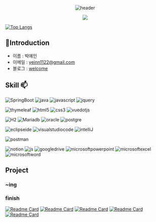 <p align="center">
  <img src="https://capsule-render.vercel.app/api?type=waving&color=timeAuto&height=200&section=header&text=Hello%20It's%20me%20YeIn&fontSize=90" alt="header">
</p>

<p align="center">
  <a href="https://hits.seeyoufarm.com"><img src="https://hits.seeyoufarm.com/api/count/incr/badge.svg?url=https%3A%2F%2Fgithub.com%2Fgjbae1212%2Fhit-counter&count_bg=%23EBDE00&title_bg=%23626161&icon=awesomelists.svg&icon_color=%23FFFFFF&title=welcome+%3A%29&edge_flat=true" /></a>
</p>

[![Top Langs](https://github-readme-stats.vercel.app/api/top-langs/?username=yeinP&layout=compact)](https://github.com/yeinP)


## 🪪Introduction
- 이름 : 박예인
- 이메일 : yeinn1122@gmail.com
- 블로그 : [welcome](https://blog.naver.com/yenny_1122)





<!--[![Anurag's GitHub stats](https://github-readme-stats.vercel.app/api?username=yeinP)](https://github.com/anuraghazra/github-readme-stats) -->



## Skill 📫

![SpringBoot](https://img.shields.io/badge/springboot-6DB33F?style=for-the-badge&logo=springboot&logoColor=white)
![java](https://img.shields.io/badge/java-4B4B77?style=for-the-badge&logo=java&logoColor=white)
 ![javascript](https://img.shields.io/badge/javascript-F7DF1E?style=for-the-badge&logo=javascript&logoColor=white)
  ![jquery](https://img.shields.io/badge/jquery-0769AD?style=for-the-badge&logo=jquery&logoColor=white)
  
 ![thymeleaf](https://img.shields.io/badge/thymeleaf-005F0F?style=for-the-badge&logo=thymeleaf&logoColor=white)
 ![html5](https://img.shields.io/badge/html5-E34F26?style=for-the-badge&logo=html5&logoColor=white)
 ![css3](https://img.shields.io/badge/css3-1572B6?style=for-the-badge&logo=css3&logoColor=white)
 ![vuedotjs](https://img.shields.io/badge/vuedotjs-4FC08D?style=for-the-badge&logo=vuedotjs&logoColor=white)
 

![H2](https://img.shields.io/badge/H2-685EA9?style=for-the-badge&logo=hugo&logoColor=white)
![Mariadb](https://img.shields.io/badge/mariadb-003545?style=for-the-badge&logo=mariadb&logoColor=white)
![oracle](https://img.shields.io/badge/oracle-F80000?style=for-the-badge&logo=oracle&logoColor=white)
![postgre](https://img.shields.io/badge/postgresql-4169E1?style=for-the-badge&logo=postgresql&logoColor=white)

![eclipseide](https://img.shields.io/badge/eclipseide-2C2255?style=for-the-badge&logo=eclipseide&logoColor=white)
![visualstudiocode](https://img.shields.io/badge/visualstudiocode-007ACC?style=for-the-badge&logo=visualstudiocode&logoColor=white)
![intelliJ](https://img.shields.io/badge/intellijidea-000000?style=for-the-badge&logo=intellijidea&logoColor=white) 

![postman](https://img.shields.io/badge/postman-FF6C37?style=for-the-badge&logo=postman&logoColor=white) 

![notion](https://img.shields.io/badge/notion-000000?style=for-the-badge&logo=notion&logoColor=white)
![js](https://img.shields.io/badge/github-181717?style=for-the-badge&logo=github&logoColor=white)
![googledrive](https://img.shields.io/badge/googledrive-181717?style=for-the-badge&logo=googledrive&logoColor=white)
![microsoftpowerpoint](https://img.shields.io/badge/microsoftpowerpoint-4285F4?style=for-the-badge&logo=microsoftpowerpoint&logoColor=white)
![microsoftexcel](https://img.shields.io/badge/microsoftexcel-217346?style=for-the-badge&logo=microsoftexcel&logoColor=white)
![microsoftword](https://img.shields.io/badge/microsoftword-2B579A?style=for-the-badge&logo=microsoftword&logoColor=white)

## Project
### ~ing


### finish
[![Readme Card](https://github-readme-stats.vercel.app/api/pin/?username=yeinP&repo=animate_frontend)](https://github.com/yeinP/animate)
[![Readme Card](https://github-readme-stats.vercel.app/api/pin/?username=yeinP&repo=Phiimyein)](https://github.com/yeinP/Phiimyein)
[![Readme Card](https://github-readme-stats.vercel.app/api/pin/?username=yeinP&repo=Sundo)](https://github.com/yeinP/Sundo)
[![Readme Card](https://github-readme-stats.vercel.app/api/pin/?username=yeinP&repo=Appsolute)](https://github.com/yeinP/Appsolute)
[![Readme Card](https://github-readme-stats.vercel.app/api/pin/?username=yeinP&repo=LunchBox)](https://github.com/yeinP/LunchBox)

<!--
**yeinP/yeinP** is a ✨ _special_ ✨ repository because its `README.md` (this file) appears on your GitHub profile.

Here are some ideas to get you started:

- 🔭 I’m currently working on ...
- 🌱 I’m currently learning ...
- 👯 I’m looking to collaborate on ...
- 🤔 I’m looking for help with ...
- 💬 Ask me about ...
- 📫 How to reach me: ...
- 😄 Pronouns: ...
- ⚡ Fun fact: ...
-->
